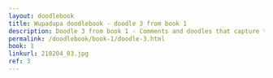 ```yaml
---
layout: doodlebook
title: Wupadupa doodlebook - doodle 3 from book 1
description: Doodle 3 from book 1 - Comments and doodles that capture the essence of this event  
permalink: /doodlebook/book-1/doodle-3.html
book: 1
linkurl: 210204_03.jpg
ref: 3
---	  
```

																																																																							